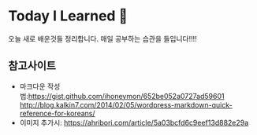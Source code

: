 # Today I Learned 🙈
오늘 새로 배운것들 정리합니다. 
매일 공부하는 습관을 들입니다!!!!


## 참고사이트
- 마크다운 작성법:<https://gist.github.com/ihoneymon/652be052a0727ad59601>   
http://blog.kalkin7.com/2014/02/05/wordpress-markdown-quick-reference-for-koreans/
- 이미지 추가시: https://ahribori.com/article/5a03bcfd6c9eef13d882e29a
